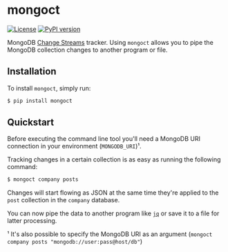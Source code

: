 # mongoct

[![License](https://img.shields.io/github/license/mashape/apistatus.svg)](LICENSE)
[![PyPI version](https://badge.fury.io/py/mongoct.svg)](https://badge.fury.io/py/mongoct)

MongoDB [Change Streams](https://docs.mongodb.com/manual/changeStreams/) tracker. Using `mongoct` allows you to pipe the MongoDB collection changes to another program or file.

## Installation

To install `mongoct`, simply run:

```bash
$ pip install mongoct
```

## Quickstart

Before executing the command line tool you'll need a MongoDB URI connection in your environment (`MONGODB_URI`)¹.

Tracking changes in a certain collection is as easy as running the following command:

```bash
$ mongoct company posts
```

Changes will start flowing as JSON at the same time they're applied to the `post` collection in the `company` database.

You can now pipe the data to another program like [`jq`](https://stedolan.github.io/jq/) or save it to a file for latter processing.

¹ It's also possible to specify the MongoDB URI as an argument (`mongoct company posts "mongodb://user:pass@host/db"`)
